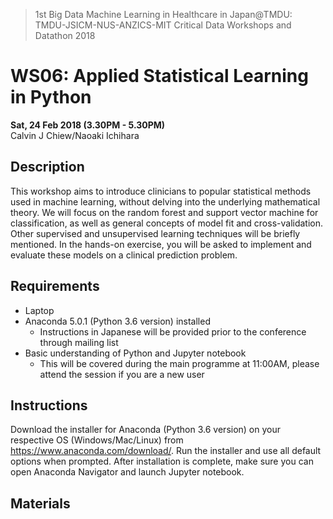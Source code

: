 > 1st Big Data Machine Learning in Healthcare in Japan@TMDU: <br>
> TMDU-JSICM-NUS-ANZICS-MIT Critical Data Workshops and Datathon 2018

# WS06: Applied Statistical Learning in Python
**Sat, 24 Feb 2018 (3.30PM - 5.30PM)**<br>
Calvin J Chiew/Naoaki Ichihara

## Description
This workshop aims to introduce clinicians to popular statistical methods used in machine learning, without delving into the underlying mathematical theory. We will focus on the random forest and support vector machine for classification, as well as general concepts of model fit and cross-validation. Other supervised and unsupervised learning techniques will be briefly mentioned. In the hands-on exercise, you will be asked to implement and evaluate these models on a clinical prediction problem.

## Requirements
- Laptop 
- Anaconda 5.0.1 (Python 3.6 version) installed 
  - Instructions in Japanese will be provided prior to the conference through mailing list
- Basic understanding of Python and Jupyter notebook
  - This will be covered during the main programme at 11:00AM, please attend the session if you are a new user

## Instructions
Download the installer for Anaconda (Python 3.6 version) on your respective OS (Windows/Mac/Linux) from https://www.anaconda.com/download/. Run the installer and use all default options when prompted. After installation is complete, make sure you can open Anaconda Navigator and launch Jupyter notebook.

## Materials
